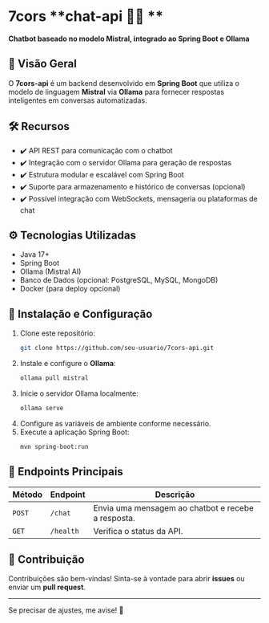 # 7cors **chat-api 🧠💭 **
**Chatbot baseado no modelo Mistral, integrado ao Spring Boot e Ollama**  

## 🚀 Visão Geral  
O **7cors-api** é um backend desenvolvido em **Spring Boot** que utiliza o modelo de linguagem **Mistral** via **Ollama** para fornecer respostas inteligentes em conversas automatizadas.  

## 🛠️ Recursos  
- ✔️ API REST para comunicação com o chatbot  
- ✔️ Integração com o servidor Ollama para geração de respostas  
- ✔️ Estrutura modular e escalável com Spring Boot  
- ✔️ Suporte para armazenamento e histórico de conversas (opcional)  
- ✔️ Possível integração com WebSockets, mensageria ou plataformas de chat  

## ⚙️ Tecnologias Utilizadas  
- Java 17+  
- Spring Boot  
- Ollama (Mistral AI)  
- Banco de Dados (opcional: PostgreSQL, MySQL, MongoDB)  
- Docker (para deploy opcional)  

## 📌 Instalação e Configuração  
1. Clone este repositório:  
   ```sh
   git clone https://github.com/seu-usuario/7cors-api.git
   ```  
2. Instale e configure o **Ollama**:  
   ```sh
   ollama pull mistral
   ```  
3. Inicie o servidor Ollama localmente:  
   ```sh
   ollama serve
   ```  
4. Configure as variáveis de ambiente conforme necessário.  
5. Execute a aplicação Spring Boot:  
   ```sh
   mvn spring-boot:run
   ```  

## 💽 Endpoints Principais  
| Método | Endpoint | Descrição |
|--------|---------|------------|
| `POST` | `/chat` | Envia uma mensagem ao chatbot e recebe a resposta. |
| `GET` | `/health` | Verifica o status da API. |

## 🔧 Contribuição  
Contribuições são bem-vindas! Sinta-se à vontade para abrir **issues** ou enviar um **pull request**.  

---  
Se precisar de ajustes, me avise! 🚀

